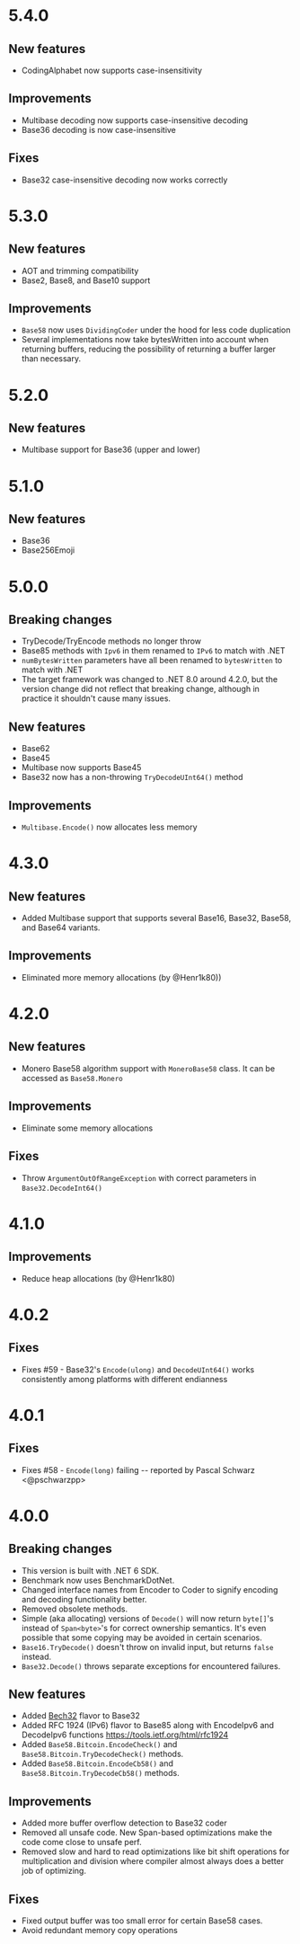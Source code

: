 # 5.4.0

## New features
- CodingAlphabet now supports case-insensitivity

## Improvements
- Multibase decoding now supports case-insensitive decoding
- Base36 decoding is now case-insensitive

## Fixes
- Base32 case-insensitive decoding now works correctly

# 5.3.0

## New features
- AOT and trimming compatibility
- Base2, Base8, and Base10 support

## Improvements
- `Base58` now uses `DividingCoder` under the hood for less code duplication
- Several implementations now take bytesWritten into account when returning buffers, reducing the possibility of returning a buffer larger than necessary.

# 5.2.0

## New features
- Multibase support for Base36 (upper and lower)

# 5.1.0

## New features
- Base36
- Base256Emoji

# 5.0.0

## Breaking changes
- TryDecode/TryEncode methods no longer throw
- Base85 methods with `Ipv6` in them renamed to `IPv6` to match with .NET
- `numBytesWritten` parameters have all been renamed to `bytesWritten` to match with .NET
- The target framework was changed to .NET 8.0 around 4.2.0, but the version change did not
  reflect that breaking change, although in practice it shouldn't cause many issues.

## New features
- Base62
- Base45
- Multibase now supports Base45
- Base32 now has a non-throwing `TryDecodeUInt64()` method

## Improvements
- `Multibase.Encode()` now allocates less memory

# 4.3.0

## New features
- Added Multibase support that supports several Base16, Base32, Base58, and Base64 variants.

## Improvements
- Eliminated more memory allocations (by @Henr1k80))

# 4.2.0

## New features
- Monero Base58 algorithm support with `MoneroBase58` class. It can be accessed as `Base58.Monero`

## Improvements
- Eliminate some memory allocations

## Fixes
- Throw `ArgumentOutOfRangeException` with correct parameters in `Base32.DecodeInt64()`

# 4.1.0

## Improvements
- Reduce heap allocations (by @Henr1k80)

# 4.0.2

## Fixes
- Fixes #59 - Base32's `Encode(ulong)` and `DecodeUInt64()` works consistently among platforms with different endianness

# 4.0.1

## Fixes
- Fixes #58 - `Encode(long)` failing -- reported by Pascal Schwarz <@pschwarzpp> 

# 4.0.0

## Breaking changes
- This version is built with .NET 6 SDK.
- Benchmark now uses BenchmarkDotNet.
- Changed interface names from Encoder to Coder to signify encoding and
  decoding functionality better.
- Removed obsolete methods.
- Simple (aka allocating) versions of `Decode()` will now return `byte[]`'s instead of `Span<byte>`'s for correct 
  ownership semantics. It's even possible that some copying may be avoided in certain scenarios.
- `Base16.TryDecode()` doesn't throw on invalid input, but returns `false` instead.
- `Base32.Decode()` throws separate exceptions for encountered failures.

## New features
- Added [Bech32](https://en.bitcoin.it/wiki/Bech32) flavor to Base32 
- Added RFC 1924 (IPv6) flavor to Base85 along with 
  EncodeIpv6 and DecodeIpv6 functions https://tools.ietf.org/html/rfc1924
- Added `Base58.Bitcoin.EncodeCheck()` and `Base58.Bitcoin.TryDecodeCheck()` methods.
- Added `Base58.Bitcoin.EncodeCb58()` and `Base58.Bitcoin.TryDecodeCb58()` methods.

## Improvements
- Added more buffer overflow detection to Base32 coder
- Removed all unsafe code. New Span<T>-based optimizations make the code come close to unsafe perf.
- Removed slow and hard to read optimizations like bit shift operations for multiplication and division
  where compiler almost always does a better job of optimizing.

## Fixes 
- Fixed output buffer was too small error for certain Base58 cases.
- Avoid redundant memory copy operations
